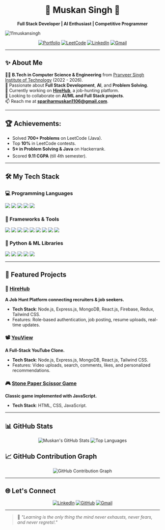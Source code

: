 <h1 align="center">🌟 Muskan Singh 🌟</h1>  
<p align="center">  
  <b>Full Stack Developer | AI Enthusiast | Competitive Programmer</b>  
</p>  
<p align="left"> <img src="https://komarev.com/ghpvc/?username=11muskansingh&label=Profile%20views&color=0e75b6&style=flat" alt="11muskansingh" /> </p>
<p align="center">  
  <a href="https://portfoliomuskan.vercel.app/"><img src="https://img.shields.io/badge/-Portfolio-%23000000?style=for-the-badge&logo=firefox&logoColor=white" alt="Portfolio"></a>
  <a href="https://leetcode.com/u/Muskan_parihar/"><img src="https://img.shields.io/badge/-LeetCode-FFA116?style=for-the-badge&logo=leetcode&logoColor=white" alt="LeetCode"></a>
  <a href="https://linkedin.com/in/muskan-singh-140137261/"><img src="https://img.shields.io/badge/-LinkedIn-blue?style=for-the-badge&logo=linkedin&logoColor=white" alt="LinkedIn"></a>  
  <a href="mailto:spariharmuskan1106@gmail.com"><img src="https://img.shields.io/badge/-Gmail-red?style=for-the-badge&logo=gmail&logoColor=white" alt="Gmail"></a>  
</p>  

---

## ✨ About Me  

👨‍🎓 **B.Tech in Computer Science & Engineering** from [Pranveer Singh Institute of Technology](https://psit.ac.in) (2022 - 2026).  
🌱 Passionate about **Full Stack Development**, **AI**, and **Problem Solving**.  
🚀 Currently working on **[HireHub](https://github.com/11muskansingh/HireHub)**, a job-hunting platform.  
👯 Looking to collaborate on **AI/ML and Full Stack projects**.  
📫 Reach me at **spariharmuskan1106@gmail.com**.  

---

## 🏆 Achievements:  
- Solved **700+ Problems** on LeetCode (Java).  
- Top **10%** in LeetCode contests.  
- **5⭐ in Problem Solving & Java** on Hackerrank.  
- Scored **9.11 CGPA** (till 4th semester).  

---

## 🛠️ My Tech Stack  

### 💻 Programming Languages  
<p>  
  <img src="https://img.shields.io/badge/-Java-007396?style=for-the-badge&logo=java&logoColor=white">  
  <img src="https://img.shields.io/badge/-JavaScript-F7DF1E?style=for-the-badge&logo=javascript&logoColor=black">  
  <img src="https://img.shields.io/badge/-Python-3776AB?style=for-the-badge&logo=python&logoColor=white">  
  <img src="https://img.shields.io/badge/-C-00599C?style=for-the-badge&logo=c&logoColor=white">  
  <img src="https://img.shields.io/badge/-SQL-4479A1?style=for-the-badge&logo=MySQL&logoColor=white">  
</p>  

### 🚀 Frameworks & Tools  
<p>  
  <img src="https://img.shields.io/badge/-React.js-61DAFB?style=for-the-badge&logo=react&logoColor=black">  
  <img src="https://img.shields.io/badge/-Next.js-000000?style=for-the-badge&logo=next.js&logoColor=white">  
  <img src="https://img.shields.io/badge/-Node.js-339933?style=for-the-badge&logo=node.js&logoColor=white">  
  <img src="https://img.shields.io/badge/-Express.js-000000?style=for-the-badge&logo=express&logoColor=white">  
  <img src="https://img.shields.io/badge/-MongoDB-47A248?style=for-the-badge&logo=mongodb&logoColor=white">  
  <img src="https://img.shields.io/badge/-Firebase-FFCA28?style=for-the-badge&logo=firebase&logoColor=white">  
  <img src="https://img.shields.io/badge/-Redux-764ABC?style=for-the-badge&logo=redux&logoColor=white">  
  <img src="https://img.shields.io/badge/-Socket.io-010101?style=for-the-badge&logo=socket.io&logoColor=white">  
  <img src="https://img.shields.io/badge/-Git-F05032?style=for-the-badge&logo=git&logoColor=white">   
</p>  

### 🧠 Python & ML Libraries

<p>
  <img src="https://img.shields.io/badge/-NumPy-013243?style=for-the-badge&logo=numpy&logoColor=white">
  <img src="https://img.shields.io/badge/-Pandas-150458?style=for-the-badge&logo=pandas&logoColor=white">
  <img src="https://img.shields.io/badge/-Matplotlib-11557c?style=for-the-badge&logo=matplotlib&logoColor=white">
  <img src="https://img.shields.io/badge/-Scikit%20Learn-F7931E?style=for-the-badge&logo=scikit-learn&logoColor=white">
  <img src="https://img.shields.io/badge/-OpenCV-5C3EE8?style=for-the-badge&logo=opencv&logoColor=white">
</p>

---

## 🚀 Featured Projects  

### 🎯 [HireHub](https://github.com/11muskansingh/HireHub)  
**A Job Hunt Platform connecting recruiters & job seekers.**  
- **Tech Stack**: Node.js, Express.js, MongoDB, React.js, Firebase, Redux, Tailwind CSS.  
- Features: Role-based authentication, job posting, resume uploads, real-time updates.  

### 📽️ [YouView](https://github.com/11muskansingh/YouView)  
**A Full-Stack YouTube Clone.**  
- **Tech Stack**: Node.js, Express.js, MongoDB, React.js, Tailwind CSS.  
- Features: Video uploads, search, comments, likes, and personalized recommendations.  

### 🎮 [Stone Paper Scissor Game](https://github.com/11muskansingh/Stone-Paper-Scissor-game)  
**Classic game implemented with JavaScript.**  
- **Tech Stack**: HTML, CSS, JavaScript.  

---

## 📊 GitHub Stats  

<div align="center">  
  <img src="https://github-readme-stats.vercel.app/api?username=11muskansingh&show_icons=true&theme=tokyonight" alt="Muskan's GitHub Stats" />  
<!--   <img src="https://github-readme-streak-stats.vercel.app/?user=11muskansingh&theme=tokyonight" alt="Muskan's GitHub Streak" /> -->
  <img src="https://github-readme-stats.vercel.app/api/top-langs/?username=11muskansingh&layout=compact&theme=tokyonight" alt="Top Languages" />  
</div>  

## 📈 GitHub Contribution Graph

<div align="center">
  <img src="https://github-readme-activity-graph.vercel.app/graph?username=11muskansingh&theme=tokyo-night&hide_border=true" alt="GitHub Contribution Graph" />
</div>

---

## 🌐 Let's Connect  

<p align="center">  
  <a href="https://linkedin.com/in/muskan-singh-140137261/"><img src="https://img.shields.io/badge/-LinkedIn-blue?style=for-the-badge&logo=linkedin&logoColor=white" alt="LinkedIn"></a>  
  <a href="https://github.com/11muskansingh"><img src="https://img.shields.io/badge/-GitHub-black?style=for-the-badge&logo=github&logoColor=white" alt="GitHub"></a>  
  <a href="mailto:spariharmuskan1106@gmail.com"><img src="https://img.shields.io/badge/-Gmail-red?style=for-the-badge&logo=gmail&logoColor=white" alt="Gmail"></a>  
</p>  

---

> 🌱 *"Learning is the only thing the mind never exhausts, never fears, and never regrets!."*
